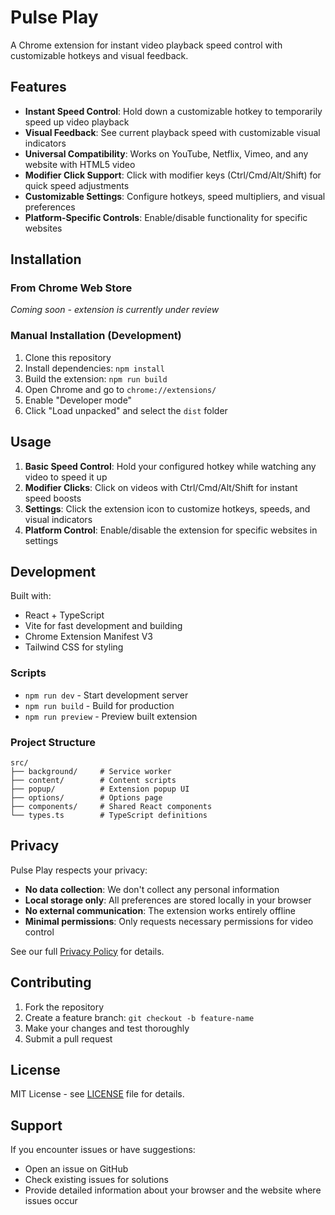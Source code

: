 # Pulse Play

A Chrome extension for instant video playback speed control with customizable hotkeys and visual feedback.

## Features

- **Instant Speed Control**: Hold down a customizable hotkey to temporarily speed up video playback
- **Visual Feedback**: See current playback speed with customizable visual indicators
- **Universal Compatibility**: Works on YouTube, Netflix, Vimeo, and any website with HTML5 video
- **Modifier Click Support**: Click with modifier keys (Ctrl/Cmd/Alt/Shift) for quick speed adjustments
- **Customizable Settings**: Configure hotkeys, speed multipliers, and visual preferences
- **Platform-Specific Controls**: Enable/disable functionality for specific websites

## Installation

### From Chrome Web Store

_Coming soon - extension is currently under review_

### Manual Installation (Development)

1. Clone this repository
2. Install dependencies: `npm install`
3. Build the extension: `npm run build`
4. Open Chrome and go to `chrome://extensions/`
5. Enable "Developer mode"
6. Click "Load unpacked" and select the `dist` folder

## Usage

1. **Basic Speed Control**: Hold your configured hotkey while watching any video to speed it up
2. **Modifier Clicks**: Click on videos with Ctrl/Cmd/Alt/Shift for instant speed boosts
3. **Settings**: Click the extension icon to customize hotkeys, speeds, and visual indicators
4. **Platform Control**: Enable/disable the extension for specific websites in settings

## Development

Built with:

- React + TypeScript
- Vite for fast development and building
- Chrome Extension Manifest V3
- Tailwind CSS for styling

### Scripts

- `npm run dev` - Start development server
- `npm run build` - Build for production
- `npm run preview` - Preview built extension

### Project Structure

```
src/
├── background/     # Service worker
├── content/        # Content scripts
├── popup/          # Extension popup UI
├── options/        # Options page
├── components/     # Shared React components
└── types.ts        # TypeScript definitions
```

## Privacy

Pulse Play respects your privacy:

- **No data collection**: We don't collect any personal information
- **Local storage only**: All preferences are stored locally in your browser
- **No external communication**: The extension works entirely offline
- **Minimal permissions**: Only requests necessary permissions for video control

See our full [Privacy Policy](privacy.md) for details.

## Contributing

1. Fork the repository
2. Create a feature branch: `git checkout -b feature-name`
3. Make your changes and test thoroughly
4. Submit a pull request

## License

MIT License - see [LICENSE](LICENSE) file for details.

## Support

If you encounter issues or have suggestions:

- Open an issue on GitHub
- Check existing issues for solutions
- Provide detailed information about your browser and the website where issues occur
